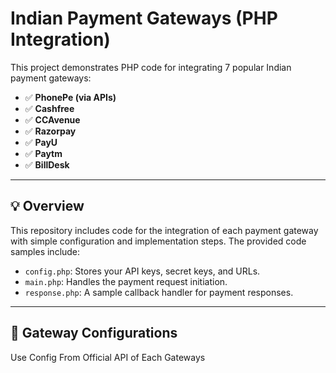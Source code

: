 # Indian Payment Gateways (PHP Integration)

This project demonstrates PHP code for integrating 7 popular Indian payment gateways:

- ✅ **PhonePe (via APIs)**
- ✅ **Cashfree**
- ✅ **CCAvenue**
- ✅ **Razorpay**
- ✅ **PayU**
- ✅ **Paytm**
- ✅ **BillDesk**

---

## 💡 Overview

This repository includes code for the integration of each payment gateway with simple configuration and implementation steps. The provided code samples include:

- `config.php`: Stores your API keys, secret keys, and URLs.
- `main.php`: Handles the payment request initiation.
- `response.php`: A sample callback handler for payment responses.

---

## 🔑 Gateway Configurations

Use Config From Official API of Each Gateways